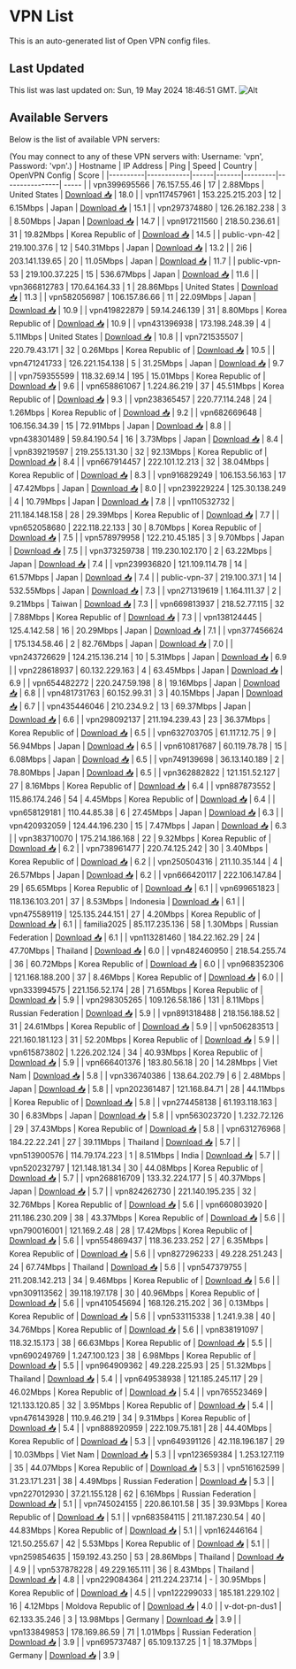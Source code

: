 # VPN List

This is an auto-generated list of Open VPN config files.

## Last Updated

This list was last updated on: Sun, 19 May 2024 18:46:51 GMT.
![Alt](https://repobeats.axiom.co/api/embed/186b98318ef1479477931607c1ad7d823f12451f.svg "Repobeats analytics image")

## Available Servers

Below is the list of available VPN servers:

(You may connect to any of these VPN servers with: Username: 'vpn', Password: 'vpn'.)
| Hostname | IP Address | Ping | Speed | Country | OpenVPN Config | Score |
|----------|------------|------|-------|---------|----------------| ----- |
| vpn399695566 | 76.157.55.46 | 17 | 2.88Mbps | United States | [Download 📥](./configs/server_0_US.ovpn) | 18.0 |
| vpn117457961 | 153.225.215.203 | 12 | 6.15Mbps | Japan | [Download 📥](./configs/server_1_JP.ovpn) | 15.1 |
| vpn297374880 | 126.26.182.238 | 3 | 8.50Mbps | Japan | [Download 📥](./configs/server_2_JP.ovpn) | 14.7 |
| vpn917211560 | 218.50.236.61 | 31 | 19.82Mbps | Korea Republic of | [Download 📥](./configs/server_3_KR.ovpn) | 14.5 |
| public-vpn-42 | 219.100.37.6 | 12 | 540.31Mbps | Japan | [Download 📥](./configs/server_4_JP.ovpn) | 13.2 |
| 2i6 | 203.141.139.65 | 20 | 11.05Mbps | Japan | [Download 📥](./configs/server_5_JP.ovpn) | 11.7 |
| public-vpn-53 | 219.100.37.225 | 15 | 536.67Mbps | Japan | [Download 📥](./configs/server_6_JP.ovpn) | 11.6 |
| vpn366812783 | 170.64.164.33 | 1 | 28.86Mbps | United States | [Download 📥](./configs/server_7_US.ovpn) | 11.3 |
| vpn582056987 | 106.157.86.66 | 11 | 22.09Mbps | Japan | [Download 📥](./configs/server_8_JP.ovpn) | 10.9 |
| vpn419822879 | 59.14.246.139 | 31 | 8.80Mbps | Korea Republic of | [Download 📥](./configs/server_9_KR.ovpn) | 10.9 |
| vpn431396938 | 173.198.248.39 | 4 | 5.11Mbps | United States | [Download 📥](./configs/server_10_US.ovpn) | 10.8 |
| vpn721535507 | 220.79.43.171 | 32 | 0.26Mbps | Korea Republic of | [Download 📥](./configs/server_11_KR.ovpn) | 10.5 |
| vpn471241733 | 126.221.154.138 | 5 | 31.25Mbps | Japan | [Download 📥](./configs/server_12_JP.ovpn) | 9.7 |
| vpn759355599 | 118.32.69.14 | 195 | 15.01Mbps | Korea Republic of | [Download 📥](./configs/server_13_KR.ovpn) | 9.6 |
| vpn658861067 | 1.224.86.219 | 37 | 45.51Mbps | Korea Republic of | [Download 📥](./configs/server_14_KR.ovpn) | 9.3 |
| vpn238365457 | 220.77.114.248 | 24 | 1.26Mbps | Korea Republic of | [Download 📥](./configs/server_15_KR.ovpn) | 9.2 |
| vpn682669648 | 106.156.34.39 | 15 | 72.91Mbps | Japan | [Download 📥](./configs/server_16_JP.ovpn) | 8.8 |
| vpn438301489 | 59.84.190.54 | 16 | 3.73Mbps | Japan | [Download 📥](./configs/server_17_JP.ovpn) | 8.4 |
| vpn839219597 | 219.255.131.30 | 32 | 92.13Mbps | Korea Republic of | [Download 📥](./configs/server_18_KR.ovpn) | 8.4 |
| vpn667914457 | 222.101.12.213 | 32 | 38.04Mbps | Korea Republic of | [Download 📥](./configs/server_19_KR.ovpn) | 8.3 |
| vpn916829249 | 106.153.56.163 | 17 | 47.42Mbps | Japan | [Download 📥](./configs/server_20_JP.ovpn) | 8.0 |
| vpn239229224 | 125.30.138.249 | 4 | 10.79Mbps | Japan | [Download 📥](./configs/server_21_JP.ovpn) | 7.8 |
| vpn110532732 | 211.184.148.158 | 28 | 29.39Mbps | Korea Republic of | [Download 📥](./configs/server_22_KR.ovpn) | 7.7 |
| vpn652058680 | 222.118.22.133 | 30 | 8.70Mbps | Korea Republic of | [Download 📥](./configs/server_23_KR.ovpn) | 7.5 |
| vpn578979958 | 122.210.45.185 | 3 | 9.70Mbps | Japan | [Download 📥](./configs/server_24_JP.ovpn) | 7.5 |
| vpn373259738 | 119.230.102.170 | 2 | 63.22Mbps | Japan | [Download 📥](./configs/server_25_JP.ovpn) | 7.4 |
| vpn239936820 | 121.109.114.78 | 14 | 61.57Mbps | Japan | [Download 📥](./configs/server_26_JP.ovpn) | 7.4 |
| public-vpn-37 | 219.100.37.1 | 14 | 532.55Mbps | Japan | [Download 📥](./configs/server_27_JP.ovpn) | 7.3 |
| vpn271319619 | 1.164.111.37 | 2 | 9.21Mbps | Taiwan | [Download 📥](./configs/server_28_TW.ovpn) | 7.3 |
| vpn669813937 | 218.52.77.115 | 32 | 7.88Mbps | Korea Republic of | [Download 📥](./configs/server_29_KR.ovpn) | 7.3 |
| vpn138124445 | 125.4.142.58 | 16 | 20.29Mbps | Japan | [Download 📥](./configs/server_30_JP.ovpn) | 7.1 |
| vpn377456624 | 175.134.58.46 | 2 | 82.76Mbps | Japan | [Download 📥](./configs/server_31_JP.ovpn) | 7.0 |
| vpn243726629 | 124.215.136.214 | 10 | 5.31Mbps | Japan | [Download 📥](./configs/server_32_JP.ovpn) | 6.9 |
| vpn228618937 | 60.132.229.163 | 4 | 63.45Mbps | Japan | [Download 📥](./configs/server_33_JP.ovpn) | 6.9 |
| vpn654482272 | 220.247.59.198 | 8 | 19.16Mbps | Japan | [Download 📥](./configs/server_34_JP.ovpn) | 6.8 |
| vpn481731763 | 60.152.99.31 | 3 | 40.15Mbps | Japan | [Download 📥](./configs/server_35_JP.ovpn) | 6.7 |
| vpn435446046 | 210.234.9.2 | 13 | 69.37Mbps | Japan | [Download 📥](./configs/server_36_JP.ovpn) | 6.6 |
| vpn298092137 | 211.194.239.43 | 23 | 36.37Mbps | Korea Republic of | [Download 📥](./configs/server_37_KR.ovpn) | 6.5 |
| vpn632703705 | 61.117.12.75 | 9 | 56.94Mbps | Japan | [Download 📥](./configs/server_38_JP.ovpn) | 6.5 |
| vpn610817687 | 60.119.78.78 | 15 | 6.08Mbps | Japan | [Download 📥](./configs/server_39_JP.ovpn) | 6.5 |
| vpn749139698 | 36.13.140.189 | 2 | 78.80Mbps | Japan | [Download 📥](./configs/server_40_JP.ovpn) | 6.5 |
| vpn362882822 | 121.151.52.127 | 27 | 8.16Mbps | Korea Republic of | [Download 📥](./configs/server_41_KR.ovpn) | 6.4 |
| vpn887873552 | 115.86.174.246 | 54 | 4.45Mbps | Korea Republic of | [Download 📥](./configs/server_42_KR.ovpn) | 6.4 |
| vpn658129181 | 110.44.85.38 | 6 | 27.45Mbps | Japan | [Download 📥](./configs/server_43_JP.ovpn) | 6.3 |
| vpn420932059 | 124.44.196.230 | 15 | 7.47Mbps | Japan | [Download 📥](./configs/server_44_JP.ovpn) | 6.3 |
| vpn383710070 | 175.214.186.168 | 22 | 9.32Mbps | Korea Republic of | [Download 📥](./configs/server_45_KR.ovpn) | 6.2 |
| vpn738961477 | 220.74.125.242 | 30 | 3.40Mbps | Korea Republic of | [Download 📥](./configs/server_46_KR.ovpn) | 6.2 |
| vpn250504316 | 211.10.35.144 | 4 | 26.57Mbps | Japan | [Download 📥](./configs/server_47_JP.ovpn) | 6.2 |
| vpn666420117 | 222.106.147.84 | 29 | 65.65Mbps | Korea Republic of | [Download 📥](./configs/server_48_KR.ovpn) | 6.1 |
| vpn699651823 | 118.136.103.201 | 37 | 8.53Mbps | Indonesia | [Download 📥](./configs/server_49_ID.ovpn) | 6.1 |
| vpn475589119 | 125.135.244.151 | 27 | 4.20Mbps | Korea Republic of | [Download 📥](./configs/server_50_KR.ovpn) | 6.1 |
| familia2025 | 85.117.235.136 | 58 | 1.30Mbps | Russian Federation | [Download 📥](./configs/server_51_RU.ovpn) | 6.1 |
| vpn113281460 | 184.22.162.29 | 24 | 47.70Mbps | Thailand | [Download 📥](./configs/server_52_TH.ovpn) | 6.0 |
| vpn482460950 | 218.54.255.74 | 36 | 60.72Mbps | Korea Republic of | [Download 📥](./configs/server_53_KR.ovpn) | 6.0 |
| vpn968352306 | 121.168.188.200 | 37 | 8.46Mbps | Korea Republic of | [Download 📥](./configs/server_54_KR.ovpn) | 6.0 |
| vpn333994575 | 221.156.52.174 | 28 | 71.65Mbps | Korea Republic of | [Download 📥](./configs/server_55_KR.ovpn) | 5.9 |
| vpn298305265 | 109.126.58.186 | 131 | 8.11Mbps | Russian Federation | [Download 📥](./configs/server_56_RU.ovpn) | 5.9 |
| vpn891318488 | 218.156.188.52 | 31 | 24.61Mbps | Korea Republic of | [Download 📥](./configs/server_57_KR.ovpn) | 5.9 |
| vpn506283513 | 221.160.181.123 | 31 | 52.20Mbps | Korea Republic of | [Download 📥](./configs/server_58_KR.ovpn) | 5.9 |
| vpn615873802 | 1.226.202.124 | 34 | 40.93Mbps | Korea Republic of | [Download 📥](./configs/server_59_KR.ovpn) | 5.9 |
| vpn666401376 | 183.80.56.18 | 20 | 14.28Mbps | Viet Nam | [Download 📥](./configs/server_60_VN.ovpn) | 5.8 |
| vpn336740386 | 138.64.202.79 | 6 | 2.48Mbps | Japan | [Download 📥](./configs/server_61_JP.ovpn) | 5.8 |
| vpn202361487 | 121.168.84.71 | 28 | 44.11Mbps | Korea Republic of | [Download 📥](./configs/server_62_KR.ovpn) | 5.8 |
| vpn274458138 | 61.193.118.163 | 30 | 6.83Mbps | Japan | [Download 📥](./configs/server_63_JP.ovpn) | 5.8 |
| vpn563023720 | 1.232.72.126 | 29 | 37.43Mbps | Korea Republic of | [Download 📥](./configs/server_64_KR.ovpn) | 5.8 |
| vpn631276968 | 184.22.22.241 | 27 | 39.11Mbps | Thailand | [Download 📥](./configs/server_65_TH.ovpn) | 5.7 |
| vpn513900576 | 114.79.174.223 | 1 | 8.51Mbps | India | [Download 📥](./configs/server_66_IN.ovpn) | 5.7 |
| vpn520232797 | 121.148.181.34 | 30 | 44.08Mbps | Korea Republic of | [Download 📥](./configs/server_67_KR.ovpn) | 5.7 |
| vpn268816709 | 133.32.224.177 | 5 | 40.37Mbps | Japan | [Download 📥](./configs/server_68_JP.ovpn) | 5.7 |
| vpn824262730 | 221.140.195.235 | 32 | 32.76Mbps | Korea Republic of | [Download 📥](./configs/server_69_KR.ovpn) | 5.6 |
| vpn660803920 | 211.186.230.209 | 38 | 43.37Mbps | Korea Republic of | [Download 📥](./configs/server_70_KR.ovpn) | 5.6 |
| vpn790016001 | 121.169.2.48 | 28 | 17.42Mbps | Korea Republic of | [Download 📥](./configs/server_71_KR.ovpn) | 5.6 |
| vpn554869437 | 118.36.233.252 | 27 | 6.35Mbps | Korea Republic of | [Download 📥](./configs/server_72_KR.ovpn) | 5.6 |
| vpn827296233 | 49.228.251.243 | 24 | 67.74Mbps | Thailand | [Download 📥](./configs/server_73_TH.ovpn) | 5.6 |
| vpn547379755 | 211.208.142.213 | 34 | 9.46Mbps | Korea Republic of | [Download 📥](./configs/server_74_KR.ovpn) | 5.6 |
| vpn309113562 | 39.118.197.178 | 30 | 40.96Mbps | Korea Republic of | [Download 📥](./configs/server_75_KR.ovpn) | 5.6 |
| vpn410545694 | 168.126.215.202 | 36 | 0.13Mbps | Korea Republic of | [Download 📥](./configs/server_76_KR.ovpn) | 5.6 |
| vpn533115338 | 1.241.9.38 | 40 | 34.76Mbps | Korea Republic of | [Download 📥](./configs/server_77_KR.ovpn) | 5.6 |
| vpn838191097 | 118.32.15.173 | 38 | 66.63Mbps | Korea Republic of | [Download 📥](./configs/server_78_KR.ovpn) | 5.5 |
| vpn690249769 | 1.247.100.123 | 38 | 6.98Mbps | Korea Republic of | [Download 📥](./configs/server_79_KR.ovpn) | 5.5 |
| vpn964909362 | 49.228.225.93 | 25 | 51.32Mbps | Thailand | [Download 📥](./configs/server_80_TH.ovpn) | 5.4 |
| vpn649538938 | 121.185.245.117 | 29 | 46.02Mbps | Korea Republic of | [Download 📥](./configs/server_81_KR.ovpn) | 5.4 |
| vpn765523469 | 121.133.120.85 | 32 | 3.95Mbps | Korea Republic of | [Download 📥](./configs/server_82_KR.ovpn) | 5.4 |
| vpn476143928 | 110.9.46.219 | 34 | 9.31Mbps | Korea Republic of | [Download 📥](./configs/server_83_KR.ovpn) | 5.4 |
| vpn888920959 | 222.109.75.181 | 28 | 44.40Mbps | Korea Republic of | [Download 📥](./configs/server_84_KR.ovpn) | 5.3 |
| vpn649391126 | 42.118.196.187 | 29 | 10.03Mbps | Viet Nam | [Download 📥](./configs/server_85_VN.ovpn) | 5.3 |
| vpn123659384 | 1.253.127.119 | 35 | 44.07Mbps | Korea Republic of | [Download 📥](./configs/server_86_KR.ovpn) | 5.3 |
| vpn516162599 | 31.23.171.231 | 38 | 4.49Mbps | Russian Federation | [Download 📥](./configs/server_87_RU.ovpn) | 5.3 |
| vpn227012930 | 37.21.155.128 | 62 | 6.16Mbps | Russian Federation | [Download 📥](./configs/server_88_RU.ovpn) | 5.1 |
| vpn745024155 | 220.86.101.58 | 35 | 39.93Mbps | Korea Republic of | [Download 📥](./configs/server_89_KR.ovpn) | 5.1 |
| vpn683584115 | 211.187.230.54 | 40 | 44.83Mbps | Korea Republic of | [Download 📥](./configs/server_90_KR.ovpn) | 5.1 |
| vpn162446164 | 121.50.255.67 | 42 | 5.53Mbps | Korea Republic of | [Download 📥](./configs/server_91_KR.ovpn) | 5.1 |
| vpn259854635 | 159.192.43.250 | 53 | 28.86Mbps | Thailand | [Download 📥](./configs/server_92_TH.ovpn) | 4.9 |
| vpn537878228 | 49.229.165.111 | 36 | 8.43Mbps | Thailand | [Download 📥](./configs/server_93_TH.ovpn) | 4.8 |
| vpn229084364 | 211.224.237.14 | - | 30.95Mbps | Korea Republic of | [Download 📥](./configs/server_94_KR.ovpn) | 4.5 |
| vpn122299033 | 185.181.229.102 | 16 | 4.12Mbps | Moldova Republic of | [Download 📥](./configs/server_95_MD.ovpn) | 4.0 |
| v-dot-pn-dus1 | 62.133.35.246 | 3 | 13.98Mbps | Germany | [Download 📥](./configs/server_96_DE.ovpn) | 3.9 |
| vpn133849853 | 178.169.86.59 | 71 | 1.01Mbps | Russian Federation | [Download 📥](./configs/server_97_RU.ovpn) | 3.9 |
| vpn695737487 | 65.109.137.25 | 1 | 18.37Mbps | Germany | [Download 📥](./configs/server_98_DE.ovpn) | 3.9 |
